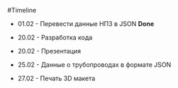 #Timeline

- 01.02 - Перевести данные НПЗ в JSON **Done**

- 20.02 - Разработка кода

- 20.02 - Презентация

- 25.02 - Данные о трубопроводах в формате JSON

- 27.02 - Печать 3D макета
